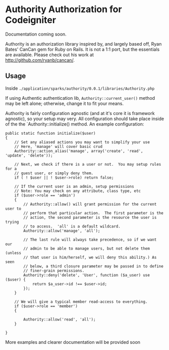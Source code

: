 Authority Authorization for Codeigniter
=======================================

Documentation coming soon.

Authority is an authorization library inspired by, and largely based off, Ryan
Bates' CanCan gem for Ruby on Rails.  It is not a 1:1 port, but the essentials
are available. Please check out his work at http://github.com/ryanb/cancan/.

Usage
-----

Inside `./application/sparks/authority/0.0.1/libraries/Authority.php`

If using Authentic authentication lib, `Authority::current_user()` method may be left alone; otherwise, change it to fit your means. 

Authority is fairly configuration agnostic (and at it's core it is framework
agnostic), so your setup may very.  All configuration should take place inside
of the the `Authority::initialize() method.  An example configuration:

    public static function initialize($user)
    {
        // Set any aliased actions you may want to simplify your use
        // Here, 'manage' will cover basic crud
        Authority::action_alias('manage', array('create', 'read', 'update', 'delete'));

        // Next, we check if there is a user or not.  You may setup rules for a
        // guest user, or simply deny them.
        if ( ! $user || ! $user->role) return false;

        // If the current user is an admin, setup permissions
        // Note: You may check on any attribute, class type, etc 
        if ($user->role == 'admin')
        {
            // Authority::allow() will grant permission for the current user to
            // perform that particular action.  The first parameter is the
            // action, the second parameter is the resource the user is trying
            // to access.  'all' is a default wildcard.
            Authority::allow('manage', 'all');

            // The last rule will always take precedence, so if we want our
            // admin to be able to manage users, but not delete them (unless
            // that user is him/herself, we will deny this ability.) As seen
            // below, a third closure parameter may be passed in to define
            // finer-grain permissions.
            Authority::deny('delete', 'User', function ($a_user) use ($user) {
                return $a_user->id !== $user->id;
            });
        }

        // We will give a typical member read-access to everything.
        if ($user->role == 'member')
        {

            Authority::allow('read', 'all');
        }
 
    }

More examples and clearer documentation will be provided soon
